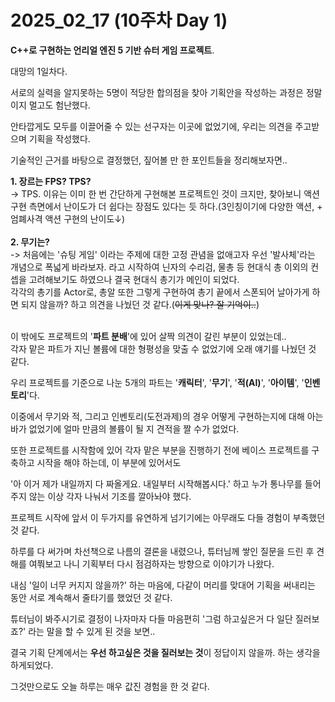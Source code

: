 # 2025_02_17 (10주차 Day 1)

**C++로 구현하는 언리얼 엔진 5 기반 슈터 게임 프로젝트**. <br>

대망의 1일차다. <br>

서로의 실력을 알지못하는 5명이 적당한 합의점을 찾아 기획안을 작성하는 과정은 정말이지 멀고도 험난했다. <br>

안타깝게도 모두를 이끌어줄 수 있는 선구자는 이곳에 없었기에, 우리는 의견을 주고받으며 기획을 작성했다.<br>

기술적인 근거를 바탕으로 결정했던, 짚어볼 만 한 포인트들을 정리해보자면.. <br>

**1. 장르는 FPS? TPS?** <br>
-> TPS. 이유는 이미 한 번 간단하게 구현해본 프로젝트인 것이 크지만, 찾아보니 액션 구현 측면에서 난이도가 더 쉽다는 장점도 있다는 듯 하다.(3인칭이기에 다양한 액션, + 엄폐사격 액션 구현의 난이도↓) <br><br>
**2. 무기는?** <br>
-> 처음에는 '슈팅 게임' 이라는 주제에 대한 고정 관념을 없애고자 우선 '발사체'라는 개념으로 폭넓게 바라보자. 라고 시작하여 닌자의 수리검, 물총 등 현대식 총 이외의 컨셉을 고려해보기도 하였으나 결국
   현대식 총기가 메인이 되었다. <br>
   각각의 총기를 Actor로, 총알 또한 그렇게 구현하여 총기 끝에서 스폰되어 날아가게 하면 되지 않을까? 하고 의견을 나눴던 것 같다.(~~이게 맞나? 잘 기억이..~~) <br><br>

이 밖에도 프로젝트의 '**파트 분배**'에 있어 살짝 의견이 갈린 부분이 있었는데.. <br>
각자 맡은 파트가 지닌 볼륨에 대한 형평성을 맞출 수 없었기에 오래 얘기를 나눴던 것 같다. <br>

우리 프로젝트를 기준으로 나눈 5개의 파트는 '**캐릭터**', '**무기**', '**적(AI)**', '**아이템**', '**인벤토리**'다. <br>

이중에서 무기와 적, 그리고 인벤토리(도전과제)의 경우 어떻게 구현하는지에 대해 아는 바가 없었기에 얼마 만큼의 볼륨이 될 지 견적을 짤 수가 없었다. <br>

또한 프로젝트를 시작함에 있어 각자 맡은 부분을 진행하기 전에 베이스 프로젝트를 구축하고 시작을 해야 하는데, 이 부분에 있어서도 <br>

'아 이거 제가 내일까지 다 짜올게요. 내일부터 시작해봅시다.' 하고 누가 통나무를 들어주지 않는 이상 각자 나눠서 기조를 깔아놔야 했다. <br>

프로젝트 시작에 앞서 이 두가지를 유연하게 넘기기에는 아무래도 다들 경험이 부족했던 것 같다. <br>

하루를 다 써가며 차선책으로 나름의 결론을 내렸으나, 튜터님께 쌓인 질문을 드린 후 견해를 여쭤보고 나니 기획부터 다시 점검하자는 방향으로 이야기가 나왔다. <br>

내심 '일이 너무 커지지 않을까?' 하는 마음에, 다같이 머리를 맞대어 기획을 써내리는 동안 서로 계속해서 줄타기를 했었던 것 같다. <br>

튜터님이 봐주시기로 결정이 나자마자 다들 마음편히 '그럼 하고싶은거 다 일단 질러보죠?' 라는 말을 할 수 있게 된 것을 보면.. <br>

결국 기획 단계에서는 **우선 하고싶은 것을 질러보는 것**이 정답이지 않을까. 하는 생각을 하게되었다. <br>

그것만으로도 오늘 하루는 매우 값진 경험을 한 것 같다.
